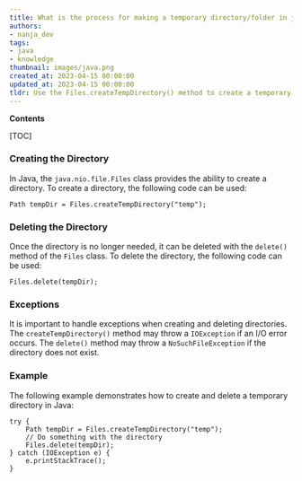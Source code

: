 ```yaml
---
title: What is the process for making a temporary directory/folder in java?
authors:
- nanja_dev
tags:
- java
- knowledge
thumbnail: images/java.png
created_at: 2023-04-15 00:00:00
updated_at: 2023-04-15 00:00:00
tldr: Use the Files.createTempDirectory() method to create a temporary directory/folder in Java.
---
```


**Contents**

[TOC]

### Creating the Directory

In Java, the `java.nio.file.Files` class provides the ability to create a directory. To create a directory, the following code can be used:

```
Path tempDir = Files.createTempDirectory("temp");
```

### Deleting the Directory

Once the directory is no longer needed, it can be deleted with the `delete()` method of the `Files` class. To delete the directory, the following code can be used:

```
Files.delete(tempDir);
```

### Exceptions

It is important to handle exceptions when creating and deleting directories. The `createTempDirectory()` method may throw a `IOException` if an I/O error occurs. The `delete()` method may throw a `NoSuchFileException` if the directory does not exist.

### Example

The following example demonstrates how to create and delete a temporary directory in Java:

```
try {
    Path tempDir = Files.createTempDirectory("temp");
    // Do something with the directory
    Files.delete(tempDir);
} catch (IOException e) {
    e.printStackTrace();
}
```
